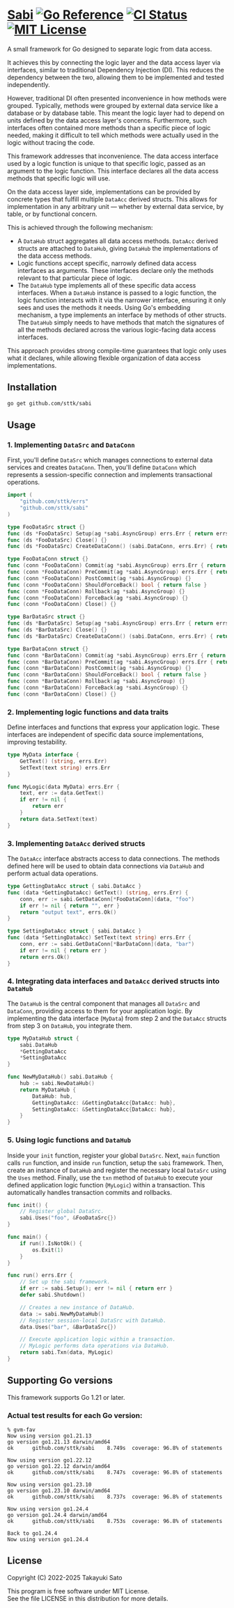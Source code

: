 # [Sabi][repo-url] [![Go Reference][pkg-dev-img]][pkg-dev-url] [![CI Status][ci-img]][ci-url] [![MIT License][mit-img]][mit-url]

A small framework for Go designed to separate logic from data access.

It achieves this by connecting the logic layer and the data access layer via interfaces, similar to traditional Dependency Injection (DI).
This reduces the dependency between the two, allowing them to be implemented and tested independently.

However, traditional DI often presented inconvenience in how methods were grouped.
Typically, methods were grouped by external data service like a database or by database table.
This meant the logic layer had to depend on units defined by the data access layer's concerns.
Furthermore, such interfaces often contained more methods than a specific piece of logic needed, making it
difficult to tell which methods were actually used in the logic without tracing the code.

This framework addresses that inconvenience.
The data access interface used by a logic function is unique to that specific logic, passed as an argument
to the logic function.
This interface declares all the data access methods that specific logic will use.

On the data access layer side, implementations can be provided by concrete types that fulfill multiple `DataAcc` derived structs.
This allows for implementation in any arbitrary unit — whether by external data service, by table,
or by functional concern.

This is achieved through the following mechanism:

* A `DataHub` struct aggregates all data access methods.
  `DataAcc` derived structs are attached to `DataHub`, giving `DataHub` the implementations of
  the data access methods.
* Logic functions accept specific, narrowly defined data access interfaces as arguments.
  These interfaces declare only the methods relevant to that particular piece of logic.
* The `DataHub` type implements all of these specific data access interfaces. When a `DataHub`
  instance is passed to a logic function, the logic function interacts with it via the narrower
  interface, ensuring it only sees and uses the methods it needs. 
  Using Go's embedding mechanism, a type implements an interface by methods of other structs.
  The `DataHub` simply needs to have methods that match the signatures of all the methods declared
  across the various logic-facing data access interfaces.

This approach provides strong compile-time guarantees that logic only uses what it declares, while
allowing flexible organization of data access implementations.

## Installation

```sh
go get github.com/sttk/sabi
```

## Usage

### 1. Implementing `DataSrc` and `DataConn`

First, you'll define `DataSrc` which manages connections to external data services and creates
`DataConn`.
Then, you'll define `DataConn` which represents a session-specific connection and implements
transactional operations.

```go
import (
    "github.com/sttk/errs"
    "github.com/sttk/sabi"
)

type FooDataSrc struct {}
func (ds *FooDataSrc) Setup(ag *sabi.AsyncGroup) errs.Err { return errs.Ok() }
func (ds *FooDataSrc) Close() {}
func (ds *FooDataSrc) CreateDataConn() (sabi.DataConn, errs.Err) { return &FooDataConn{}, errs.Ok() }

type FooDataConn struct {}
func (conn *FooDataConn) Commit(ag *sabi.AsyncGroup) errs.Err { return errs.Ok() }
func (conn *FooDataConn) PreCommit(ag *sabi.AsyncGroup) errs.Err { return errs.Ok() }
func (conn *FooDataConn) PostCommit(ag *sabi.AsyncGroup) {}
func (conn *FooDataConn) ShouldForceBack() bool { return false }
func (conn *FooDataConn) Rollback(ag *sabi.AsyncGroup) {}
func (conn *FooDataConn) ForceBack(ag *sabi.AsyncGroup) {}
func (conn *FooDataConn) Close() {}

type BarDataSrc struct {}
func (ds *BarDataSrc) Setup(ag *sabi.AsyncGroup) errs.Err { return errs.Ok() }
func (ds *BarDataSrc) Close() {}
func (ds *BarDataSrc) CreateDataConn() (sabi.DataConn, errs.Err) { return &BarDataConn{}, errs.Ok() }

type BarDataConn struct {}
func (conn *BarDataConn) Commit(ag *sabi.AsyncGroup) errs.Err { return errs.Ok() }
func (conn *BarDataConn) PreCommit(ag *sabi.AsyncGroup) errs.Err { return errs.Ok() }
func (conn *BarDataConn) PostCommit(ag *sabi.AsyncGroup) {}
func (conn *BarDataConn) ShouldForceBack() bool { return false }
func (conn *BarDataConn) Rollback(ag *sabi.AsyncGroup) {}
func (conn *BarDataConn) ForceBack(ag *sabi.AsyncGroup) {}
func (conn *BarDataConn) Close() {}
```

### 2. Implementing logic functions and data traits

Define interfaces and functions that express your application logic.
These interfaces are independent of specific data source implementations, improving testability.

```go
type MyData interface {
    GetText() (string, errs.Err)
    SetText(text string) errs.Err
}

func MyLogic(data MyData) errs.Err {
    text, err := data.GetText()
    if err != nil {
        return err
    }
    return data.SetText(text)
}
```

### 3. Implementing `DataAcc` derived structs

The `DataAcc` interface abstracts access to data connections.
The methods defined here will be used to obtain data connections via `DataHub` and perform
actual data operations.

```go
type GettingDataAcc struct { sabi.DataAcc }
func (data *GettingDataAcc) GetText() (string, errs.Err) {
    conn, err := sabi.GetDataConn[*FooDataConn](data, "foo")
    if err != nil { return "", err }
    return "output text", errs.Ok()
}

type SettingDataAcc struct { sabi.DataAcc }
func (data *SettingDataAcc) SetText(text string) errs.Err {
    conn, err := sabi.GetDataConn[*BarDataConn](data, "bar")
    if err != nil { return err }
    return errs.Ok()
}
```

### 4. Integrating data interfaces and `DataAcc` derived structs into `DataHub`

The `DataHub` is the central component that manages all `DataSrc` and `DataConn`,
providing access to them for your application logic.
By implementing the data interface (`MyData`) from step 2 and the `DataAcc` structs
from step 3 on `DataHub`, you integrate them.

```go
type MyDataHub struct {
    sabi.DataHub
    *GettingDataAcc
    *SettingDataAcc
}

func NewMyDataHub() sabi.DataHub {
    hub := sabi.NewDataHub()
    return MyDataHub {
        DataHub: hub,
        GettingDataAcc: &GettingDataAcc{DataAcc: hub},
        SettingDataAcc: &SettingDataAcc{DataAcc: hub},
    }
}
```

### 5. Using logic functions and `DataHub`

Inside your `init` function, register your global `DataSrc`.
Next, `main` function calls `run` function, and inside `run` function, setup the `sabi` framework.
Then, create an instance of `DataHub` and register the necessary local `DataSrc` using
the `Uses` method.
Finally, use the `txn` method of `DataHub` to execute your defined application logic
function (`MyLogic`) within a transaction.
This automatically handles transaction commits and rollbacks.

```go
func init() {
    // Register global DataSrc.
    sabi.Uses("foo", &FooDataSrc{})
}

func main() {
    if run().IsNotOk() {
        os.Exit(1)
    }
}

func run() errs.Err {
    // Set up the sabi framework.
    if err := sabi.Setup(); err != nil { return err }
    defer sabi.Shutdown()

    // Creates a new instance of DataHub.
    data := sabi.NewMyDataHub()
    // Register session-local DataSrc with DataHub.
    data.Uses("bar", &BarDataSrc{})

    // Execute application logic within a transaction.
    // MyLogic performs data operations via DataHub.
    return sabi.Txn(data, MyLogic)
}
```

## Supporting Go versions

This framework supports Go 1.21 or later.

### Actual test results for each Go version:

```
% gvm-fav
Now using version go1.21.13
go version go1.21.13 darwin/amd64
ok  	github.com/sttk/sabi	8.749s	coverage: 96.8% of statements

Now using version go1.22.12
go version go1.22.12 darwin/amd64
ok  	github.com/sttk/sabi	8.747s	coverage: 96.8% of statements

Now using version go1.23.10
go version go1.23.10 darwin/amd64
ok  	github.com/sttk/sabi	8.737s	coverage: 96.8% of statements

Now using version go1.24.4
go version go1.24.4 darwin/amd64
ok  	github.com/sttk/sabi	8.753s	coverage: 96.8% of statements

Back to go1.24.4
Now using version go1.24.4
```

## License

Copyright (C) 2022-2025 Takayuki Sato

This program is free software under MIT License.<br>
See the file LICENSE in this distribution for more details.


[repo-url]: https://github.com/sttk/sabi
[pkg-dev-img]: https://pkg.go.dev/badge/github.com/sttk/sabi.svg
[pkg-dev-url]: https://pkg.go.dev/github.com/sttk/sabi
[ci-img]: https://github.com/sttk/sabi/actions/workflows/go.yml/badge.svg?branch=main
[ci-url]: https://github.com/sttk/sabi/actions?query=branch%3Amain
[mit-img]: https://img.shields.io/badge/license-MIT-green.svg
[mit-url]: https://opensource.org/licenses/MIT
